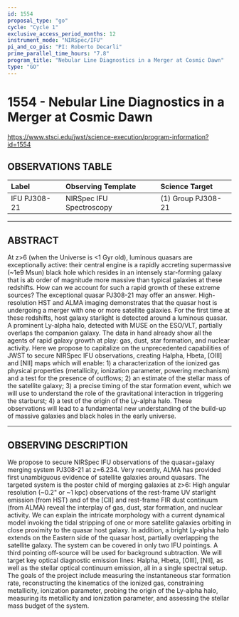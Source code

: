 ```yaml
---
id: 1554
proposal_type: "go"
cycle: "Cycle 1"
exclusive_access_period_months: 12
instrument_mode: "NIRSpec/IFU"
pi_and_co_pis: "PI: Roberto Decarli"
prime_parallel_time_hours: "7.8"
program_title: "Nebular Line Diagnostics in a Merger at Cosmic Dawn"
type: "GO"
---
```

# 1554 - Nebular Line Diagnostics in a Merger at Cosmic Dawn
https://www.stsci.edu/jwst/science-execution/program-information?id=1554
## OBSERVATIONS TABLE
| Label          | Observing Template         | Science Target      |
| :------------- | :------------------------- | :------------------ |
| IFU PJ308-21   | NIRSpec IFU Spectroscopy   | (1) Group PJ308-21  |

---

## ABSTRACT

At z>6 (when the Universe is <1 Gyr old), luminous quasars are exceptionally active: their central engine is a rapidly accreting supermassive (~1e9 Msun) black hole which resides in an intensely star-forming galaxy that is ab order of magnitude more massive than typical galaxies at these redshifts. How can we account for such a rapid growth of these extreme sources? The exceptional quasar PJ308-21 may offer an answer. High-resolution HST and ALMA imaging demonstrates that the quasar host is undergoing a merger with one or more satellite galaxies. For the first time at these redshifts, host galaxy starlight is detected around a luminous quasar. A prominent Ly-alpha halo, detected with MUSE on the ESO/VLT, partially overlaps the companion galaxy. The data in hand already show all the agents of rapid galaxy growth at play: gas, dust, star formation, and nuclear activity. Here we propose to capitalize on the unprecedented capabilities of JWST to secure NIRSpec IFU observations, creating Halpha, Hbeta, [OIII] and [NII] maps which will enable: 1) a characterization of the ionized gas physical properties (metallicity, ionization parameter, powering mechanism) and a test for the presence of outflows; 2) an estimate of the stellar mass of the satellite galaxy; 3) a precise timing of the star formation event, which we will use to understand the role of the gravitational interaction in triggering the starburst; 4) a test of the origin of the Ly-alpha halo. These observations will lead to a fundamental new understanding of the build-up of massive galaxies and black holes in the early universe.

---

## OBSERVING DESCRIPTION

We propose to secure NIRSpec IFU observations of the quasar+galaxy merging system PJ308-21 at z=6.234. Very recently, ALMA has provided first unambiguous evidence of satellite galaxies around quasars. The targeted system is the poster child of merging galaxies at z>6: High angular resolution (~0.2" or ~1 kpc) observations of the rest-frame UV starlight emission (from HST) and of the [CII] and rest-frame FIR dust continuum (from ALMA) reveal the interplay of gas, dust, star formation, and nuclear activity. We can explain the intricate morphology with a current dynamical model invoking the tidal stripping of one or more satellite galaxies orbiting in close proximity to the quasar host galaxy. In addition, a bright Ly-alpha halo extends on the Eastern side of the quasar host, partially overlapping the satellite galaxy.
The system can be covered in only two IFU pointings. A third pointing off-source will be used for background subtraction. We will target key optical diagnostic emission lines: Halpha, Hbeta, [OIII], [NII], as well as the stellar optical continuum emission, all in a single spectral setup. The goals of the project include measuring the instantaneous star formation rate, reconstructing the kinematics of the ionized gas, constraining metallicity, ionization parameter, probing the origin of the Ly-alpha halo, measuring its metallicity and ionization parameter, and assessing the stellar mass budget of the system.